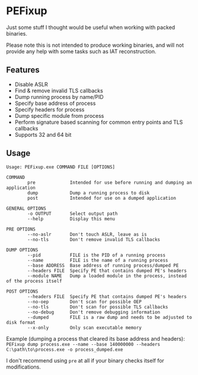 # PEFixup

Just some stuff I thought would be useful when working with packed binaries.

Please note this is not intended to produce working binaries, and will not provide any help with some tasks such as IAT reconstruction.

## Features

- Disable ASLR
- Find & remove invalid TLS callbacks
- Dump running process by name/PID
- Specify base address of process
- Specify headers for process
- Dump specific module from process
- Perform signature based scanning for common entry points and TLS callbacks
- Supports 32 and 64 bit

## Usage

```
Usage: PEFixup.exe COMMAND FILE [OPTIONS]

COMMAND
        pre             Intended for use before running and dumping an application
        dump            Dump a running process to disk
        post            Intended for use on a dumped application

GENERAL OPTIONS
        -o OUTPUT       Select output path
        --help          Display this menu

PRE OPTIONS
        --no-aslr       Don't touch ASLR, leave as is
        --no-tls        Don't remove invalid TLS callbacks

DUMP OPTIONS
        --pid           FILE is the PID of a running process
        --name          FILE is the name of a running process
        --base ADDRESS  Base address of running process/dumped PE
        --headers FILE  Specify PE that contains dumped PE's headers
        --module NAME   Dump a loaded module in the process, instead of the process itself

POST OPTIONS
        --headers FILE  Specify PE that contains dumped PE's headers
        --no-oep        Don't scan for possible OEP
        --no-tls        Don't scan for possible TLS callbacks
        --no-debug      Don't remove debugging information
        --dumped        FILE is a raw dump and needs to be adjusted to disk format
        --x-only        Only scan executable memory
```

Example (dumping a process that cleared its base address and headers): `PEFixup dump process.exe --name --base 140000000 --headers C:\path\to\process.exe -o process_dumped.exe`

I don't recommend using `pre` at all if your binary checks itself for modifications.